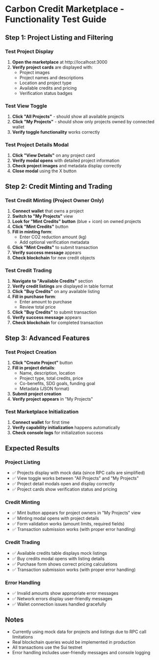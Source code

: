 # Carbon Credit Marketplace - Functionality Test Guide

## Step 1: Project Listing and Filtering

### Test Project Display
1. **Open the marketplace** at http://localhost:3000
2. **Verify project cards** are displayed with:
   - Project images
   - Project names and descriptions
   - Location and project type
   - Available credits and pricing
   - Verification status badges

### Test View Toggle
1. **Click "All Projects"** - should show all available projects
2. **Click "My Projects"** - should show only projects owned by connected wallet
3. **Verify toggle functionality** works correctly

### Test Project Details Modal
1. **Click "View Details"** on any project card
2. **Verify modal opens** with detailed project information
3. **Check project images** and metadata display correctly
4. **Close modal** using the X button

## Step 2: Credit Minting and Trading

### Test Credit Minting (Project Owner Only)
1. **Connect wallet** that owns a project
2. **Switch to "My Projects"** view
3. **Look for "Mint Credits" button** (blue + icon) on owned projects
4. **Click "Mint Credits"** button
5. **Fill in minting form**:
   - Enter CO2 reduction amount (kg)
   - Add optional verification metadata
6. **Click "Mint Credits"** to submit transaction
7. **Verify success message** appears
8. **Check blockchain** for new credit objects

### Test Credit Trading
1. **Navigate to "Available Credits"** section
2. **Verify credit listings** are displayed in table format
3. **Click "Buy Credits"** on any available listing
4. **Fill in purchase form**:
   - Enter amount to purchase
   - Review total price
5. **Click "Buy Credits"** to submit transaction
6. **Verify success message** appears
7. **Check blockchain** for completed transaction

## Step 3: Advanced Features

### Test Project Creation
1. **Click "Create Project"** button
2. **Fill in project details**:
   - Name, description, location
   - Project type, total credits, price
   - Co-benefits, SDG goals, funding goal
   - Metadata (JSON format)
3. **Submit project creation**
4. **Verify project appears** in "My Projects"

### Test Marketplace Initialization
1. **Connect wallet** for first time
2. **Verify capability initialization** happens automatically
3. **Check console logs** for initialization success

## Expected Results

### Project Listing
- ✅ Projects display with mock data (since RPC calls are simplified)
- ✅ View toggle works between "All Projects" and "My Projects"
- ✅ Project detail modals open and display correctly
- ✅ Project cards show verification status and pricing

### Credit Minting
- ✅ Mint button appears for project owners in "My Projects" view
- ✅ Minting modal opens with project details
- ✅ Form validation works (amount limits, required fields)
- ✅ Transaction submission works (with proper error handling)

### Credit Trading
- ✅ Available credits table displays mock listings
- ✅ Buy credits modal opens with listing details
- ✅ Purchase form shows correct pricing calculations
- ✅ Transaction submission works (with proper error handling)

### Error Handling
- ✅ Invalid amounts show appropriate error messages
- ✅ Network errors display user-friendly messages
- ✅ Wallet connection issues handled gracefully

## Notes
- Currently using mock data for projects and listings due to RPC call limitations
- Real blockchain queries would be implemented in production
- All transactions use the Sui testnet
- Error handling includes user-friendly messages and console logging 